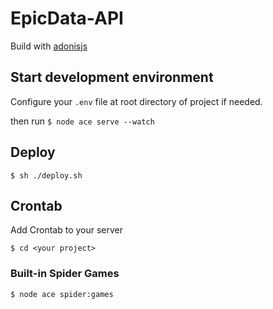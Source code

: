 # EpicData-API

Build with [adonisjs](https://preview.adonisjs.com/)

## Start development environment

Configure your `.env` file at root directory of project if needed.

then run `$ node ace serve --watch`

## Deploy

`$ sh ./deploy.sh`

## Crontab

Add Crontab to your server

```shell
$ cd <your project>
```

### Built-in Spider Games

```shell
$ node ace spider:games
```
